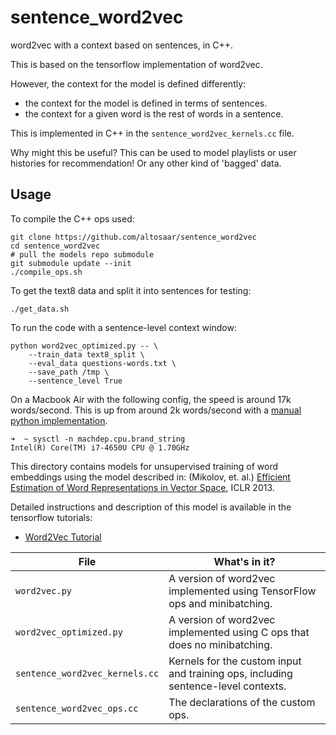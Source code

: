 # sentence_word2vec
word2vec with a context based on sentences, in C++.

This is based on the tensorflow implementation of word2vec.

However, the context for the model is defined differently:

* the context for the model is defined in terms of sentences.
* the context for a given word is the rest of words in a sentence.

This is implemented in C++ in the `sentence_word2vec_kernels.cc` file.

Why might this be useful? This can be used to model playlists or
user histories for recommendation! Or any other kind of 'bagged' data.

## Usage

To compile the C++ ops used:
```
git clone https://github.com/altosaar/sentence_word2vec
cd sentence_word2vec
# pull the models repo submodule
git submodule update --init
./compile_ops.sh
```

To get the text8 data and split it into sentences for testing:
```
./get_data.sh
```

To run the code with a sentence-level context window:
```
python word2vec_optimized.py -- \
    --train_data text8_split \
    --eval_data questions-words.txt \
    --save_path /tmp \
    --sentence_level True
```

On a Macbook Air with the following config, the speed is around 17k words/second. This is up from around 2k words/second with a [manual python implementation](https://github.com/altosaar/scirec).
```
➜  ~ sysctl -n machdep.cpu.brand_string
Intel(R) Core(TM) i7-4650U CPU @ 1.70GHz
```

This directory contains models for unsupervised training of word embeddings
using the model described in:
(Mikolov, et. al.) [Efficient Estimation of Word Representations in Vector Space](http://arxiv.org/abs/1301.3781),
ICLR 2013.

Detailed instructions and description of this model is available in the
tensorflow tutorials:

* [Word2Vec Tutorial](http://tensorflow.org/tutorials/word2vec/index.md)

File | What's in it?
--- | ---
`word2vec.py` | A version of word2vec implemented using TensorFlow ops and minibatching.
`word2vec_optimized.py` | A version of word2vec implemented using C ops that does no minibatching.
`sentence_word2vec_kernels.cc` | Kernels for the custom input and training ops, including sentence-level contexts.
`sentence_word2vec_ops.cc` | The declarations of the custom ops.
